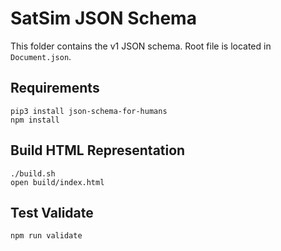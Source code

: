 SatSim JSON Schema
==================

This folder contains the v1 JSON schema. Root file is located in `Document.json`.

Requirements
------------

```
pip3 install json-schema-for-humans
npm install
```


Build HTML Representation
-------------------------

```
./build.sh
open build/index.html
```

Test Validate
-------------

```
npm run validate
```
